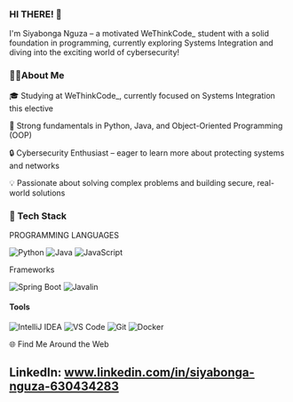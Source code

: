 ### HI THERE! 👋


I'm Siyabonga Nguza – a motivated WeThinkCode_ student with a solid foundation in programming, 
currently exploring Systems Integration and diving into the exciting world of cybersecurity!

### 🧑‍💻About Me

🎓 Studying at WeThinkCode_, currently focused on Systems Integration this elective

💪 Strong fundamentals in Python, Java, and Object-Oriented Programming (OOP)

🔒 Cybersecurity Enthusiast – eager to learn more about protecting systems and networks

💡 Passionate about solving complex problems and building secure, real-world solutions

### 🚀 Tech Stack

PROGRAMMING LANGUAGES 

![Python](https://img.shields.io/badge/Python-3776AB?style=for-the-badge&logo=python&logoColor=white)
![Java](https://img.shields.io/badge/Java-007396?style=for-the-badge&logo=java&logoColor=white)
![JavaScript](https://img.shields.io/badge/JavaScript-F7DF1E?style=for-the-badge&logo=javascript&logoColor=black)


Frameworks

![Spring Boot](https://img.shields.io/badge/Spring%20Boot-6DB33F?style=for-the-badge&logo=spring-boot&logoColor=white)
![Javalin](https://img.shields.io/badge/Javalin-007396?style=for-the-badge&logo=java&logoColor=white)

#### Tools
![IntelliJ IDEA](https://img.shields.io/badge/IntelliJ%20IDEA-000000?style=for-the-badge&logo=intellij-idea&logoColor=white)
![VS Code](https://img.shields.io/badge/VS%20Code-007ACC?style=for-the-badge&logo=visual-studio-code&logoColor=white)
![Git](https://img.shields.io/badge/Git-F05032?style=for-the-badge&logo=git&logoColor=white)
![Docker](https://img.shields.io/badge/Docker-2496ED?style=for-the-badge&logo=docker&logoColor=white)



🌐 Find Me Around the Web
## LinkedIn:  www.linkedin.com/in/siyabonga-nguza-630434283

